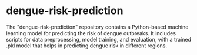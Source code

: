 # dengue-risk-prediction
The "dengue-risk-prediction" repository contains a Python-based machine learning model for predicting the risk of dengue outbreaks. It includes scripts for data preprocessing, model training, and evaluation, with a trained .pkl model that helps in predicting dengue risk in different regions.
